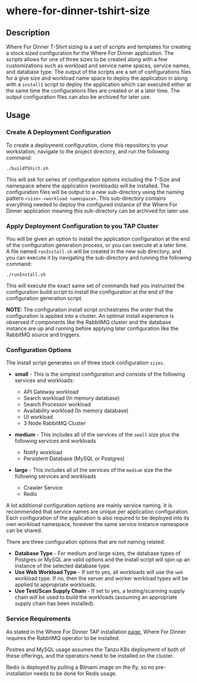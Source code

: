 # where-for-dinner-tshirt-size

## Description

Where For Dinner T-Shirt sizing is a set of scripts and templates for creating a stock sized configuration for the Where For Dinner application.  The scripts allows for one 
of three sizes to be created along with a few customizations such as workload and service name spaces, service names, and database type.  The output of the scripts are a set 
of configurations files for a give size and workload name space to deploy the application in along with a `install1` script to deploy the application which can executed 
either at the same time the configurations files are created or at a later time.  The output configuration files can also be archived for later use.

## Usage

### Create A Deployment Configuration

To create a deployment configuration, clone this repository to your workstation, navigate to the project directory, and run the following command:

```
./buildTShirt.sh
```

This will ask for series of configuration options including the T-Size and namespace where the application (workloads) will be installed.  The configuration files will be 
output to a new sub-directory using the naming pattern `<size>-<workload namespace>`.  This sub-directory contains everything needed to deploy the configured instance of 
the Where For Dinner application meaning this sub-directory can be archived for later use.


### Apply Deployment Configuration to you TAP Cluster

You will be given an option to install the application configuration at the end of the configuration generation process, or you can execute at a later time.  A file named `runInstall.sh` will be created in the new sub directory, and you can execute it by navigating the sub-directory and running the following command:

```
./runInstall.sh
```

This will execute the exact same set of commands had you instructed the configuration build script to install the configuration at the end of the configuration generation script.

**NOTE:**  The configuration install script orchestrates the order that the configuration is applied into a cluster.  An optimal install experience is observed if components like the RabbitMQ cluster and the database instance are up and running before applying later configuration like the RabbitMQ source and triggers.

### Configuration Options

The install script generates on of three stock configuration `sizes`.  

- **small** - This is the simplest configuration and consists of the following services and workloads:
    - API Gateway workload 
    - Search workload (In memory database)
    - Search Processor workload
    - Availability workload (In memory database)
    - UI workload
    - 3 Node RabbitMQ Cluster
   
- **medium** - This includes all of the services of the `small` size plus the following services and workloads
    - Notify workload
    - Persistent Database (MySQL or Postgres)
   
- **large** - This includes all of the services of the `medium` size the the following services and workloads
    - Crawler Service
    - Redis

    
A lot additional configuration options are mainly service naming.  It is recommended that service names are unique per application configuration.  Each configuration of the application is also required to be deployed into its own workload namespace, however the same service instance namespace can be shared.

There are three configuration options that are not naming related:

- **Database Type** - For medium and large sizes, the database types of Postgres or MySQL are valid options and the install script will spin up an instance of the selected database type.
- **Use Web Workload Type** - If set to yes, all workloads will use the `web` workload type.  If no, then the server and worker workload types will be applied to 
appropriate workloads.
- **Use Test/Scan Supply Chain**  - If set to yes, a testing/scanning supply chain will be used to build the workloads (assuming an appropriate supply chain has been installed).

###  Service Requirements

As stated in the Where For Dinner TAP installation [page](https://github.com/vmware-tanzu/application-accelerator-samples/blob/main/where-for-dinner/doc/TAPDeployment.md), 
Where For Dinner requires the RabbitMQ operator to be installed.  

Postres and MySQL usage assumes the Tanzu K8s deployment of both of these offerings, and the operators need to be installed on the cluster.

Redis is deployed by pulling a Bitnami image on the fly, so no pre-installation needs to be done for Redis usage.
